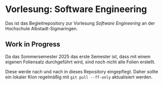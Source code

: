 # Vorlesung: Software Engineering

Das ist das Begleitrepository zur Vorlesung _Software Engineering_ an der Hochschule Albstadt-Sigmaringen.

## Work in Progress

Da das Sommersemester 2025 das erste Semester ist, dass mit einem eigenen Foliensatz durchgeführt wird, sind noch nicht alle Folien erstellt.

Diese werde nach und nach in dieses Repository eingepflegt. Daher sollte ein lokaler Klon regelmäßig mit `git pull --ff-only` aktualisiert werden.
